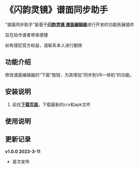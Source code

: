 # 《闪韵灵镜》谱面同步助手
“谱面同步助手”是基于[**闪韵灵镜 谱面编辑器**](https://cipher-editor-cn.picovr.com/)进行开发的功能拓展插件

旨在给作谱者带来便捷

如有侵犯官方权益，请联系本人进行删除

## 功能介绍
修改谱面编辑器的“下载”按钮，为其增加“同步到VR一体机”的功能。

## 安装说明
1. 前往[**下载页面**](https://github.com/CMoyuer/CipherBeatmapSync/releases)，下载最新的crx和apk文件

## 使用说明

## 更新记录

**v1.0.0 2023-3-11**
 - 首次发布
